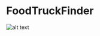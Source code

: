 # FoodTruckFinder
![alt text](https://github.com/srdoyen/FoodTruckFinder/tree/master/public/images/Results.png)